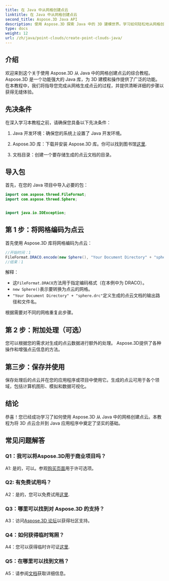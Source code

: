 ```yaml
---
title: 在 Java 中从网格创建点云
linktitle: 在 Java 中从网格创建点云
second_title: Aspose.3D Java API
description: 使用 Aspose.3D 探索 Java 中的 3D 建模世界。学习如何轻松地从网格创建点云。
type: docs
weight: 12
url: /zh/java/point-clouds/create-point-clouds-java/
---
```

## 介绍

欢迎来到这个关于使用 Aspose.3D 从 Java 中的网格创建点云的综合教程。 Aspose.3D 是一个功能强大的 Java 库，为 3D 建模和操作提供了广泛的功能。在本教程中，我们将指导您完成从网格生成点云的过程，并提供清晰详细的步骤以获得无缝体验。

## 先决条件

在深入学习本教程之前，请确保您具备以下先决条件：

1. Java 开发环境：确保您的系统上设置了 Java 开发环境。

2.  Aspose.3D 库：下载并安装 Aspose.3D 库。你可以找到图书馆[这里](https://releases.aspose.com/3d/java/).

3. 文档目录：创建一个要存储生成的点云文档的目录。

## 导入包

首先，在您的 Java 项目中导入必要的包：

```java
import com.aspose.threed.FileFormat;
import com.aspose.threed.Sphere;


import java.io.IOException;
```

## 第 1 步：将网格编码为点云

首先使用 Aspose.3D 库将网格编码为点云：

```java
//开始时间：1
FileFormat.DRACO.encode(new Sphere(), "Your Document Directory" + "sphere.drc");
//结束：1
```

解释：
- 这`FileFormat.DRACO`方法用于指定编码格式（在本例中为 DRACO）。
- `new Sphere()`表示要转换为点云的网格。
- `"Your Document Directory" + "sphere.drc"`定义生成的点云文档的输出路径和文件名。

根据需要对不同的网格重复此步骤。

## 第 2 步：附加处理（可选）

您可以根据您的需求对生成的点云数据进行额外的处理。 Aspose.3D提供了各种操作和增强点云信息的方法。

## 第三步：保存并使用

保存处理后的点云并在您的应用程序或项目中使用它。生成的点云可用于各个领域，包括计算机图形、模拟和数据可视化。

## 结论

恭喜！您已经成功学习了如何使用 Aspose.3D 从 Java 中的网格创建点云。本教程为将 3D 点云合并到 Java 应用程序中奠定了坚实的基础。

## 常见问题解答

### Q1：我可以将Aspose.3D用于商业项目吗？

 A1: 是的，可以。参观[购买页面](https://purchase.aspose.com/buy)用于许可选项。

### Q2: 有免费试用吗？

 A2：是的，您可以免费试用[这里](https://releases.aspose.com/).

### Q3：哪里可以找到对 Aspose.3D 的支持？

 A3：访问[Aspose.3D 论坛](https://forum.aspose.com/c/3d/18)以获得社区支持。

### Q4：如何获得临时驾照？

 A4：您可以获得临时许可证[这里](https://purchase.aspose.com/temporary-license/).

### Q5：在哪里可以找到文档？

 A5：请参阅[文档](https://reference.aspose.com/3d/java/)获取详细信息。